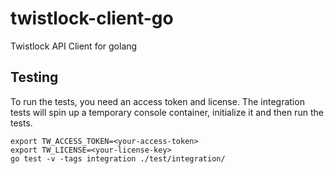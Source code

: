 # twistlock-client-go
Twistlock API Client for golang

## Testing

To run the tests, you need an access token and license. The integration
tests will spin up a temporary console container, initialize it and then
run the tests.

```
export TW_ACCESS_TOKEN=<your-access-token>
export TW_LICENSE=<your-license-key>
go test -v -tags integration ./test/integration/
```
